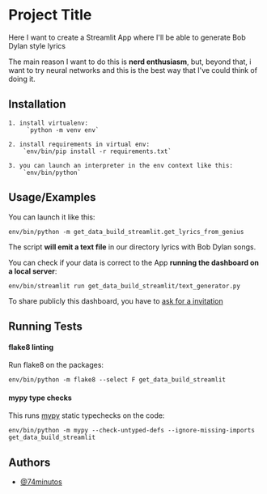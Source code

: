 
# Project Title

Here I want to create a Streamlit App where I'll be able to generate Bob Dylan style lyrics

The main reason I want to do this is **nerd enthusiasm**, but, beyond that, i want to try neural networks and this is the best way that I've could think of doing it.


## Installation

    1. install virtualenv:
         `python -m venv env`

    2. install requirements in virtual env:
        `env/bin/pip install -r requirements.txt`

    3. you can launch an interpreter in the env context like this:
        `env/bin/python`

## Usage/Examples



You can launch it like this:
```
env/bin/python -m get_data_build_streamlit.get_lyrics_from_genius
```

The script **will emit a text file** in our directory lyrics with Bob Dylan songs.

You can check if your data is correct to the App **running the dashboard on a local server**:
```
env/bin/streamlit run get_data_build_streamlit/text_generator.py
```
To share publicly this dashboard, you have to [ask for a invitation](https://streamlit.io/sharing)

## Running Tests

#### flake8 linting

Run flake8 on the packages:
```
env/bin/python -m flake8 --select F get_data_build_streamlit
```
#### mypy type checks

This runs [mypy](http://mypy-lang.org/) static typechecks on the code:
```
env/bin/python -m mypy --check-untyped-defs --ignore-missing-imports get_data_build_streamlit
```
## Authors

- [@74minutos](https://www.github.com/74minutos)
